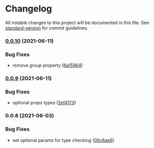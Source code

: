 # Changelog

All notable changes to this project will be documented in this file. See [standard-version](https://github.com/conventional-changelog/standard-version) for commit guidelines.

### [0.0.10](https://github.com/MaiconGilton/react-native-checkbox-animated/compare/v0.0.9...v0.0.10) (2021-06-11)


### Bug Fixes

* remove group property ([6a15964](https://github.com/MaiconGilton/react-native-checkbox-animated/commit/6a15964a8b99f49cfd97f38ae6e3659ed9375002))

### [0.0.9](https://github.com/MaiconGilton/react-native-checkbox-animated/compare/v0.0.8...v0.0.9) (2021-06-11)


### Bug Fixes

* optional props types ([2ef4173](https://github.com/MaiconGilton/react-native-checkbox-animated/commit/2ef4173ff233d353bf6e1b4d0eaa23f3d9681137))

### 0.0.8 (2021-06-03)


### Bug Fixes

* set optional params for type checking ([00c6ae6](https://github.com/MaiconGilton/react-native-checkbox-animated/commit/00c6ae6e4dbf09eb152fb4829f10a52b76c4d330))
